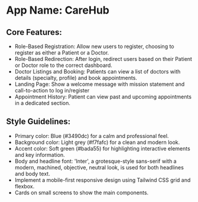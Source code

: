 # **App Name**: CareHub

## Core Features:

- Role-Based Registration: Allow new users to register, choosing to register as either a Patient or a Doctor.
- Role-Based Redirection: After login, redirect users based on their Patient or Doctor role to the correct dashboard.
- Doctor Listings and Booking: Patients can view a list of doctors with details (specialty, profile) and book appointments.
- Landing Page: Show a welcome message with mission statement and call-to-action to log in/register
- Appointment History: Patient can view past and upcoming appointments in a dedicated section.

## Style Guidelines:

- Primary color: Blue (#3490dc) for a calm and professional feel.
- Background color: Light grey (#f7fafc) for a clean and modern look.
- Accent color: Soft green (#bada55) for highlighting interactive elements and key information.
- Body and headline font: 'Inter', a grotesque-style sans-serif with a modern, machined, objective, neutral look, is used for both headlines and body text.
- Implement a mobile-first responsive design using Tailwind CSS grid and flexbox.
- Cards on small screens to show the main components.